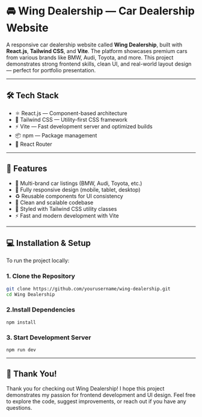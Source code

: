 # 🚘 Wing Dealership — Car Dealership Website

A responsive car dealership website called **Wing Dealership**, built with **React.js**, **Tailwind CSS**, and **Vite**. The platform showcases premium cars from various brands like BMW, Audi, Toyota, and more. This project demonstrates strong frontend skills, clean UI, and real-world layout design — perfect for portfolio presentation.

---

## 🛠️ Tech Stack

- ⚛️ React.js — Component-based architecture
- 🎨 Tailwind CSS — Utility-first CSS framework
- ⚡ Vite — Fast development server and optimized builds
- 📦 npm — Package management
- 🧭 React Router 

---

## 🚀 Features

- 🚗 Multi-brand car listings (BMW, Audi, Toyota, etc.)
- 📱 Fully responsive design (mobile, tablet, desktop)
- ♻️ Reusable components for UI consistency
- 🧼 Clean and scalable codebase
- 🎨 Styled with Tailwind CSS utility classes
- ⚡ Fast and modern development with Vite

---

## 💻 Installation & Setup

To run the project locally:

### 1. Clone the Repository

```bash
git clone https://github.com/yourusername/wing-dealership.git
cd Wing Dealership
```
### 2.Install Dependencies
```
npm install
```
### 3. Start Development Server
```
npm run dev
```
---
## 🙏 Thank You!
Thank you for checking out Wing Dealership!
I hope this project demonstrates my passion for frontend development and UI design.
Feel free to explore the code, suggest improvements, or reach out if you have any questions.
